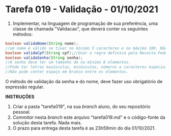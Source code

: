 # Tarefa 019 - Validação - 01/10/2021

1. Implementar, na linguagem de programação de sua preferência, uma classe de chamada "Validacao", que deverá conter os seguintes métodos:
~~~java
boolean validaNome(String nome);
//um nome é válido se tiver no mínimo 5 caracteres e no máximo 100. Não pode conter acentuação e nem caracteres especiais.
boolean validaCpf(String cpf);//Usar a regra definica pela Receita Federal.
boolean validaSenha(String senha);
//A senha deve ter um tamanho de no mínimo 8 elementos.
//Pode ter letras maiúsculas, minúsculas, números e caracteres especiais.
//Não pode conter espaço em branco entre os elementos.
~~~

O método de validação da senha e do nome, deve fazer uso obrigatório de expressão regular.

**INSTRUÇÕES**
1. Criar a pasta "tarefa019", na sua _branch_ aluno, do seu repositório pessoal.
2. _Commitar_ nesta _branch_ este arquivo "tarefa019.md" e o código-fonte da solução desta tarefa. Nada mais.
2. O prazo para entrega desta tarefa é as 23h59min do dia 01/10/2021.
